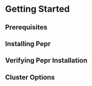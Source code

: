 # Getting Started

## Prerequisites

## Installing Pepr

## Verifying Pepr Installation

## Cluster Options
